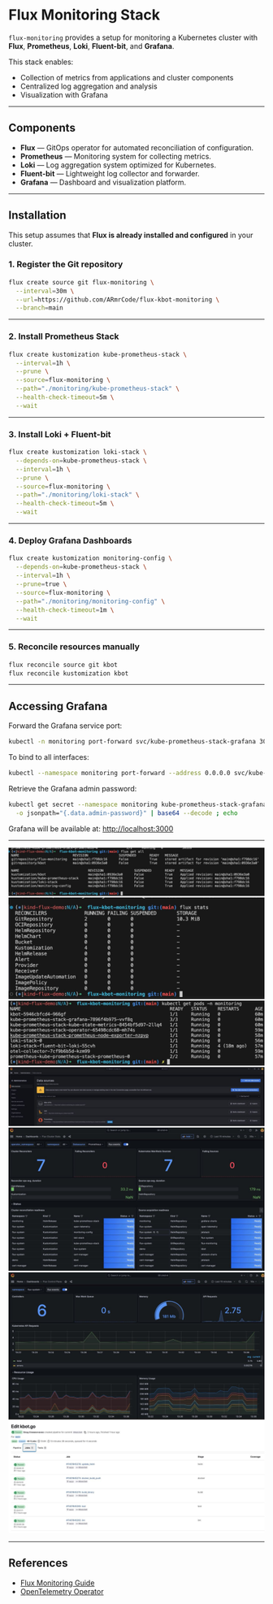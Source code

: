 # Flux Monitoring Stack

`flux-monitoring` provides a setup for monitoring a Kubernetes cluster with **Flux**, **Prometheus**, **Loki**, **Fluent-bit**, and **Grafana**.  

This stack enables:  
- Collection of metrics from applications and cluster components  
- Centralized log aggregation and analysis  
- Visualization with Grafana  

---

## Components

- **Flux** — GitOps operator for automated reconciliation of configuration.  
- **Prometheus** — Monitoring system for collecting metrics.  
- **Loki** — Log aggregation system optimized for Kubernetes.  
- **Fluent-bit** — Lightweight log collector and forwarder.  
- **Grafana** — Dashboard and visualization platform.  

---

## Installation

This setup assumes that **Flux is already installed and configured** in your cluster.  

### 1. Register the Git repository

```bash
flux create source git flux-monitoring \
  --interval=30m \
  --url=https://github.com/ARmrCode/flux-kbot-monitoring \
  --branch=main
```

---

### 2. Install Prometheus Stack

```bash
flux create kustomization kube-prometheus-stack \
  --interval=1h \
  --prune \
  --source=flux-monitoring \
  --path="./monitoring/kube-prometheus-stack" \
  --health-check-timeout=5m \
  --wait
```

---

### 3. Install Loki + Fluent-bit

```bash
flux create kustomization loki-stack \
  --depends-on=kube-prometheus-stack \
  --interval=1h \
  --prune \
  --source=flux-monitoring \
  --path="./monitoring/loki-stack" \
  --health-check-timeout=5m \
  --wait
```

---

### 4. Deploy Grafana Dashboards

```bash
flux create kustomization monitoring-config \
  --depends-on=kube-prometheus-stack \
  --interval=1h \
  --prune=true \
  --source=flux-monitoring \
  --path="./monitoring/monitoring-config" \
  --health-check-timeout=1m \
  --wait
```

---

### 5. Reconcile resources manually

```bash
flux reconcile source git kbot
flux reconcile kustomization kbot
```

---

## Accessing Grafana

Forward the Grafana service port:

```bash
kubectl -n monitoring port-forward svc/kube-prometheus-stack-grafana 3000:80
```

To bind to all interfaces:

```bash
kubectl --namespace monitoring port-forward --address 0.0.0.0 svc/kube-prometheus-stack-grafana 3000:80
```

Retrieve the Grafana admin password:

```bash
kubectl get secret --namespace monitoring kube-prometheus-stack-grafana \
  -o jsonpath="{.data.admin-password}" | base64 --decode ; echo
```

Grafana will be available at: [http://localhost:3000](http://localhost:3000)  

---

![flux](images/flux_get_all.jpg)
![flux](images/flux_stats.jpg)
![flux](images/k8s_pods.jpg)
![flux](images/data_sources.jpg)
![flux](images/grafana_metric.jpg)
![flux](images/grafana_stats.jpg)
![flux](images/kbot_build_metrics.jpg)

---

## References

- [Flux Monitoring Guide](https://fluxcd.io/flux/guides/monitoring/)  
- [OpenTelemetry Operator](https://github.com/open-telemetry/opentelemetry-operator)  
